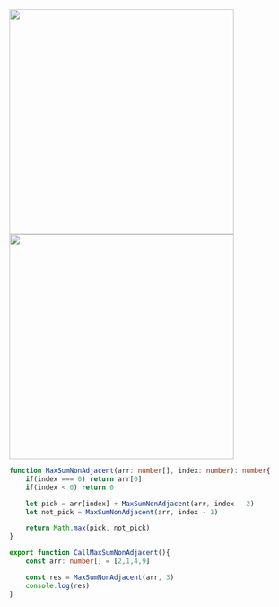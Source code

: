 <img src="https://github.com/Maniabhishek/Data-Structure-And-Algorithm/assets/31520295/530886ad-974d-432e-8d40-efd3a6ece67b" width=400 height=400 />
<img src="https://github.com/Maniabhishek/Data-Structure-And-Algorithm/assets/31520295/b6acae28-d55c-48c9-ad84-32b2f94f3f17" width=400 height=400 />

```ts
function MaxSumNonAdjacent(arr: number[], index: number): number{
    if(index === 0) return arr[0]
    if(index < 0) return 0

    let pick = arr[index] + MaxSumNonAdjacent(arr, index - 2)
    let not_pick = MaxSumNonAdjacent(arr, index - 1)

    return Math.max(pick, not_pick)
}

export function CallMaxSumNonAdjacent(){
    const arr: number[] = [2,1,4,9]

    const res = MaxSumNonAdjacent(arr, 3)
    console.log(res)
}
```
